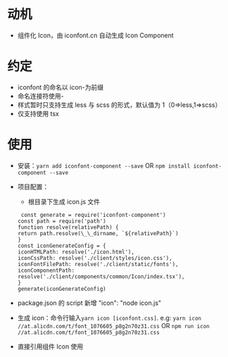 # 动机

- 组件化 Icon，由 iconfont.cn 自动生成 Icon Component

# 约定

- iconfont 的命名以 icon-为前缀
- 命名连接符使用-
- 样式暂时只支持生成 less 与 scss 的形式，默认值为 1（0=>less,1=>scss）
- 仅支持使用 tsx

# 使用

- 安装：`yarn add iconfont-component --save` OR `npm install iconfont-component --save`

- 项目配置：
  - 根目录下生成 icon.js 文件
  ```
   const generate = require('iconfont-component')
  const path = require('path')
  function resolve(relativePath) {
  return path.resolve(\_\_dirname, `${relativePath}`)
  }
  const iconGenerateConfig = {
  iconHTMLPath: resolve('./icon.html'),
  iconCssPath: resolve('./client/styles/icon.css'),
  iconFontFilePath: resolve('./client/static/fonts'),
  iconComponentPath: resolve('./client/components/common/Icon/index.tsx'),
  }
  generate(iconGenerateConfig)
  ```
- package.json 的 script 新增 "icon": "node icon.js"
- 生成 icon：命令行输入`yarn icon [iconfont.css]`. e.g: `yarn icon //at.alicdn.com/t/font_1076605_p8g2n70z31.css` OR `npm run icon //at.alicdn.com/t/font_1076605_p8g2n70z31.css`
- 直接引用组件 Icon 使用
